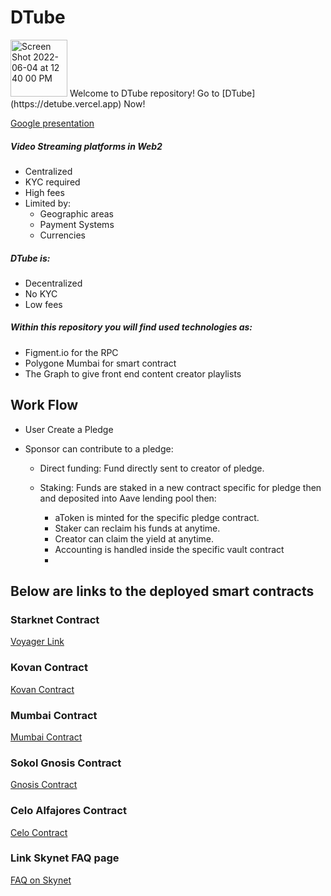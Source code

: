 # DTube 
<img width="91" alt="Screen Shot 2022-06-04 at 12 40 00 PM" src="https://user-images.githubusercontent.com/40780409/172035454-04e0aab7-a2ff-42d6-9399-129f617b2c9f.png">
Welcome to DTube repository!  Go to [DTube](https://detube.vercel.app) Now!

[Google presentation](https://docs.google.com/presentation/d/1f9LPbBs8pBeN55UaWnnNeViGVNR-7DFArgO4vkJDS7U/edit?usp=sharing)

##### Video Streaming platforms in Web2
- Centralized
- KYC required
- High fees
- Limited by:
  - Geographic areas
  - Payment Systems
  - Currencies

##### DTube is:
- Decentralized
- No KYC
- Low fees


##### Within this repository you will find used technologies as:
- Figment.io for the RPC
- Polygone Mumbai for smart contract
- The Graph to give front end content creator playlists



## Work Flow
  - User Create a Pledge
  - Sponsor can contribute to a pledge:
  
    - Direct funding: Fund directly sent to creator of pledge.
    - Staking: Funds are staked in a new contract specific for pledge then and deposited into Aave lending pool then:
    
      - aToken is minted for the specific pledge contract.
      - Staker can reclaim his funds at anytime.
      - Creator can claim the yield at anytime.
      - Accounting is handled inside the specific vault contract
      - 
## Below are links to the deployed smart contracts

### Starknet Contract
[Voyager Link](https://goerli.voyager.online/contract/0x00dc504d0dd1c97c459d62bc486658cc46d1aa51493a466f62f8ae050ccd8e43#readContract)

### Kovan Contract
[Kovan Contract](https://kovan.etherscan.io/address/0xF58a11de9Ce9a32aA6dae1630C9b4d3810C6f12C#code)

### Mumbai Contract
[Mumbai Contract](https://mumbai.polygonscan.com/address/0x36DD9D9ecF2D8805FC5939188b26aC669202b2e1#code)

### Sokol Gnosis Contract
[Gnosis Contract](https://blockscout.com/poa/sokol/address/0xC9d405431baA5304F14EA4A721f2f625e19Bee79/transactions)

### Celo  Alfajores Contract
[Celo Contract](https://alfajores-blockscout.celo-testnet.org/address/0xC9d405431baA5304F14EA4A721f2f625e19Bee79/transactions)

### Link Skynet FAQ page 
[FAQ on Skynet](https://vg7av08comgek7drmdvnckfsrre9i3q4spm58sm8038ajn5kkp38gug.siasky.net/)
